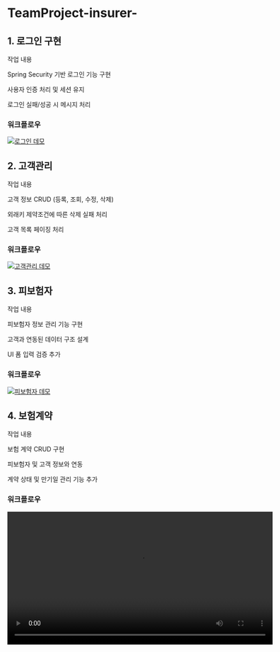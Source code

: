 # TeamProject-insurer-

## 1. 로그인 구현
  작업 내용

  Spring Security 기반 로그인 기능 구현

  사용자 인증 처리 및 세션 유지

  로그인 실패/성공 시 메시지 처리
### 워크플로우
[![로그인 데모](https://github.com/user-attachments/assets/75a0a361-2d06-401e-959b-82a76349e330)](https://github.com/user-attachments/assets/f956661f-fe26-4ab8-b874-4a85ea76ee44)

## 2. 고객관리
  작업 내용
  
  고객 정보 CRUD (등록, 조회, 수정, 삭제)
  
  외래키 제약조건에 따른 삭제 실패 처리
  
  고객 목록 페이징 처리
### 워크플로우
[![고객관리 데모](https://github.com/user-attachments/assets/67874a0b-77aa-4142-bf36-30080007b5ff)](https://github.com/user-attachments/assets/7a96faa4-9fb3-4b26-9a34-ee570e021113)


## 3. 피보험자
  작업 내용
  
  피보험자 정보 관리 기능 구현
  
  고객과 연동된 데이터 구조 설계
  
  UI 폼 입력 검증 추가
### 워크플로우
[![피보험자 데모](https://github.com/user-attachments/assets/f358355a-fce1-4f70-affa-6655b1936142)](https://github.com/hoya950303/TeamProject-insurer-/blob/main/%ED%8C%80%ED%94%84%EB%A1%9C%EC%A0%9D%ED%8A%B8)


## 4. 보험계약
  작업 내용
  
  보험 계약 CRUD 구현
  
  피보험자 및 고객 정보와 연동
  
  계약 상태 및 만기일 관리 기능 추가
### 워크플로우

<video src="https://github.com/user-attachments/assets/95082acf-56a9-4f32-9a31-219db5cb40b2" control width="600" />
## 5. 공지사항
  작업 내용
  
  공지사항 목록 및 상세보기 구현
  
  댓글 CRUD 기능 (모달 기반 등록/수정/삭제)
  
  중요 공지 표시 기능
### 워크플로우
<video src="https://github.com/user-attachments/assets/b8a430db-fe65-4c6d-8155-c19902bd3057" control width="600" />





